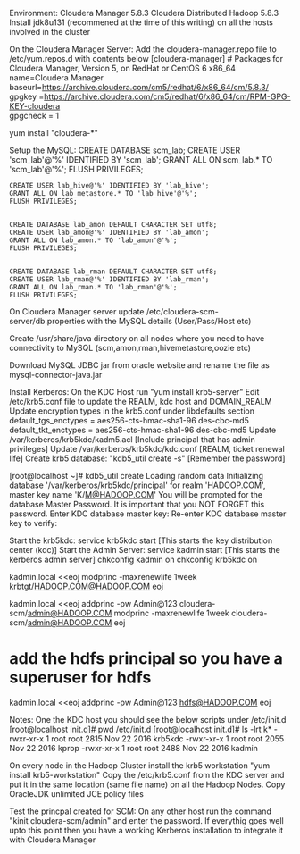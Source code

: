 Environment:
Cloudera Manager 5.8.3
Cloudera Distributed Hadoop 5.8.3
Install jdk8u131 (recommened at the time of this writing) on all the hosts involved in the cluster 

On the Cloudera Manager Server:
Add the cloudera-manager.repo file to /etc/yum.repos.d with contents below
	[cloudera-manager]
	# Packages for Cloudera Manager, Version 5, on RedHat or CentOS 6 x86_64           	  
	name=Cloudera Manager
	baseurl=https://archive.cloudera.com/cm5/redhat/6/x86_64/cm/5.8.3/
	gpgkey =https://archive.cloudera.com/cm5/redhat/6/x86_64/cm/RPM-GPG-KEY-cloudera    
	gpgcheck = 1

yum install "cloudera-*"

Setup the MySQL:
	CREATE DATABASE scm_lab;
	CREATE USER 'scm_lab'@'%' IDENTIFIED BY 'scm_lab';
	GRANT ALL ON scm_lab.* TO 'scm_lab'@'%';
	FLUSH PRIVILEGES;
	
	CREATE USER lab_hive@'%' IDENTIFIED BY 'lab_hive';
	GRANT ALL ON lab_metastore.* TO 'lab_hive'@'%';
	FLUSH PRIVILEGES;


	CREATE DATABASE lab_amon DEFAULT CHARACTER SET utf8;
	CREATE USER lab_amon@'%' IDENTIFIED BY 'lab_amon';
	GRANT ALL ON lab_amon.* TO 'lab_amon'@'%';
	FLUSH PRIVILEGES;


	CREATE DATABASE lab_rman DEFAULT CHARACTER SET utf8;
	CREATE USER lab_rman@'%' IDENTIFIED BY 'lab_rman';
	GRANT ALL ON lab_rman.* TO 'lab_rman'@'%';
	FLUSH PRIVILEGES;


On Cloudera Manager server update /etc/cloudera-scm-server/db.properties with the MySQL details (User/Pass/Host etc)

Create /usr/share/java directory on all nodes where you need to have connectivity to MySQL (scm,amon,rman,hivemetastore,oozie etc)

Download MySQL JDBC jar from oracle website and rename the file as mysql-connector-java.jar


Install Kerberos:
On the KDC Host run "yum install krb5-server"
Edit /etc/krb5.conf file to update the REALM, kdc host and DOMAIN_REALM
Update encryption types in the krb5.conf under libdefaults section
	 default_tgs_enctypes = aes256-cts-hmac-sha1-96 des-cbc-md5
	 default_tkt_enctypes = aes256-cts-hmac-sha1-96 des-cbc-md5
Update /var/kerberos/krb5kdc/kadm5.acl [Include principal that has admin privileges]
Update /var/kerberos/krb5kdc/kdc.conf [REALM, ticket renewal life]
Create krb5 database: "kdb5_util create -s" [Remember the password]

[root@localhost ~]# kdb5_util create
Loading random data
Initializing database '/var/kerberos/krb5kdc/principal' for realm 'HADOOP.COM',
master key name 'K/M@HADOOP.COM'
You will be prompted for the database Master Password.
It is important that you NOT FORGET this password.
Enter KDC database master key: 
Re-enter KDC database master key to verify:

Start the krb5kdc: service krb5kdc start [This starts the key distribution center (kdc)]
Start the Admin Server: service kadmin start [This starts the kerberos admin server]
chkconfig kadmin on
chkconfig krb5kdc on

 kadmin.local <<eoj
 modprinc -maxrenewlife 1week krbtgt/HADOOP.COM@HADOOP.COM
 eoj
 
 kadmin.local <<eoj
 addprinc -pw Admin@123 cloudera-scm/admin@HADOOP.COM
 modprinc -maxrenewlife 1week cloudera-scm/admin@HADOOP.COM
 eoj
 
 # add the hdfs principal so you have a superuser for hdfs
 kadmin.local <<eoj
 addprinc -pw Admin@123 hdfs@HADOOP.COM
 eoj

Notes:
One the KDC host you should see the below scripts under /etc/init.d 
[root@localhost init.d]# pwd
/etc/init.d
[root@localhost init.d]# ls -lrt k*
-rwxr-xr-x 1 root root  2815 Nov 22  2016 krb5kdc
-rwxr-xr-x 1 root root  2055 Nov 22  2016 kprop
-rwxr-xr-x 1 root root  2488 Nov 22  2016 kadmin


On every node in the Hadoop Cluster install the krb5 workstation
"yum install krb5-workstation"
Copy the /etc/krb5.conf from the KDC server and put it in the same location (same file name) on all the Hadoop Nodes.
Copy OracleJDK unlimited JCE policy files

Test the princpal created for SCM: 
On any other host run the command "kinit cloudera-scm/admin" and enter the password. 
If everythig goes well upto this point then you have a working Kerberos installation to integrate it with Cloudera Manager

